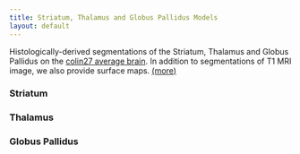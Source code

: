 ```yaml
---
title: Striatum, Thalamus and Globus Pallidus Models
layout: default
---
```


Histologically-derived segmentations of the Striatum, Thalamus and Globus Pallidus on the [colin27 average brain](http://www.bic.mni.mcgill.ca/ServicesAtlases/Colin27). In addition to segmentations of T1 MRI image, we also provide surface maps. [(more)](https://github.com/CobraLab/atlases/tree/master/colin27-subcortical)

### Striatum
<script src="https://embed.github.com/view/3d/CobraLab/atlases/master/colin27-subcortical/stl/striatum.stl"></script>

### Thalamus
<script src="https://embed.github.com/view/3d/CobraLab/atlases/master/colin27-subcortical/stl/thalamus.stl"></script>

### Globus Pallidus
<script src="https://embed.github.com/view/3d/CobraLab/atlases/master/colin27-subcortical/stl/globus_pallidus.stl"></script>


